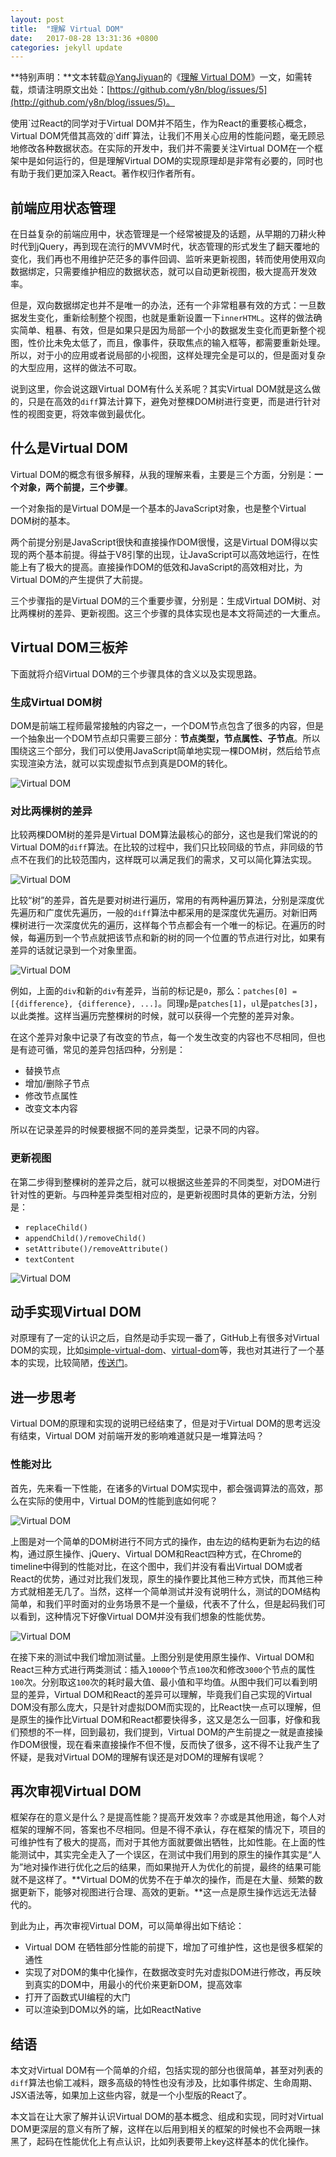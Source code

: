 ```yaml
---
layout: post
title:  "理解 Virtual DOM"
date:   2017-08-28 13:31:36 +0800
categories: jekyll update
---
```

**特别声明：**文本转载[@YangJiyuan](http://github.com/y8n)的《[理解 Virtual DOM](http://github.com/y8n/blog/issues/5)》一文，如需转载，烦请注明原文出处：[https://github.com/y8n/blog/issues/5](http://github.com/y8n/blog/issues/5)。

<!--`-->使用`过React的同学对于Virtual DOM并不陌生，作为React的重要核心概念，Virtual DOM凭借其高效的`diff`算法，让我们不用关心应用的性能问题，毫无顾忌地修改各种数据状态。在实际的开发中，我们并不需要关注Virtual DOM在一个框架中是如何运行的，但是理解Virtual DOM的实现原理却是非常有必要的，同时也有助于我们更加深入React。著作权归作者所有。

## 前端应用状态管理

在日益复杂的前端应用中，状态管理是一个经常被提及的话题，从早期的刀耕火种时代到jQuery，再到现在流行的MVVM时代，状态管理的形式发生了翻天覆地的变化，我们再也不用维护茫茫多的事件回调、监听来更新视图，转而使用使用双向数据绑定，只需要维护相应的数据状态，就可以自动更新视图，极大提高开发效率。

但是，双向数据绑定也并不是唯一的办法，还有一个非常粗暴有效的方式：一旦数据发生变化，重新绘制整个视图，也就是重新设置一下`innerHTML`。这样的做法确实简单、粗暴、有效，但是如果只是因为局部一个小的数据发生变化而更新整个视图，性价比未免太低了，而且，像事件，获取焦点的输入框等，都需要重新处理。所以，对于小的应用或者说局部的小视图，这样处理完全是可以的，但是面对复杂的大型应用，这样的做法不可取。

说到这里，你会说这跟Virtual DOM有什么关系呢？其实Virtual DOM就是这么做的，只是在高效的`diff`算法计算下，避免对整棵DOM树进行变更，而是进行针对性的视图变更，将效率做到最优化。

## 什么是Virtual DOM

Virtual DOM的概念有很多解释，从我的理解来看，主要是三个方面，分别是：**一个对象，两个前提，三个步骤**。

一个对象指的是Virtual DOM是一个基本的JavaScript对象，也是整个Virtual DOM树的基本。

两个前提分别是JavaScript很快和直接操作DOM很慢，这是Virtual DOM得以实现的两个基本前提。得益于V8引擎的出现，让JavaScript可以高效地运行，在性能上有了极大的提高。直接操作DOM的低效和JavaScript的高效相对比，为Virtual DOM的产生提供了大前提。

三个步骤指的是Virtual DOM的三个重要步骤，分别是：生成Virtual DOM树、对比两棵树的差异、更新视图。这三个步骤的具体实现也是本文将简述的一大重点。

## Virtual DOM三板斧

下面就将介绍Virtual DOM的三个步骤具体的含义以及实现思路。

### 生成Virtual DOM树

DOM是前端工程师最常接触的内容之一，一个DOM节点包含了很多的内容，但是一个抽象出一个DOM节点却只需要三部分：**节点类型，节点属性、子节点**。所以围绕这三个部分，我们可以使用JavaScript简单地实现一棵DOM树，然后给节点实现渲染方法，就可以实现虚拟节点到真是DOM的转化。

![Virtual DOM](http://www.w3cplus.com/sites/default/files/blogs/2017/1708/VirtualDOM-1.png)

### 对比两棵树的差异

比较两棵DOM树的差异是Virtual DOM算法最核心的部分，这也是我们常说的的 Virtual DOM的`diff`算法。在比较的过程中，我们只比较同级的节点，非同级的节点不在我们的比较范围内，这样既可以满足我们的需求，又可以简化算法实现。

![Virtual DOM](http://www.w3cplus.com/sites/default/files/blogs/2017/1708/VirtualDOM-2.png)

比较“树”的差异，首先是要对树进行遍历，常用的有两种遍历算法，分别是深度优先遍历和广度优先遍历，一般的`diff`算法中都采用的是深度优先遍历。对新旧两棵树进行一次深度优先的遍历，这样每个节点都会有一个唯一的标记。在遍历的时候，每遍历到一个节点就把该节点和新的树的同一个位置的节点进行对比，如果有差异的话就记录到一个对象里面。

![Virtual DOM](http://www.w3cplus.com/sites/default/files/blogs/2017/1708/VirtualDOM-3.png)

例如，上面的`div`和新的`div`有差异，当前的标记是`0`，那么：`patches[0] = [{difference}, {difference}, ...]`。同理`p`是`patches[1]`，`ul`是`patches[3]`，以此类推。这样当遍历完整棵树的时候，就可以获得一个完整的差异对象。

在这个差异对象中记录了有改变的节点，每一个发生改变的内容也不尽相同，但也是有迹可循，常见的差异包括四种，分别是：

- 替换节点
- 增加/删除子节点
- 修改节点属性
- 改变文本内容

所以在记录差异的时候要根据不同的差异类型，记录不同的内容。

### 更新视图

在第二步得到整棵树的差异之后，就可以根据这些差异的不同类型，对DOM进行针对性的更新。与四种差异类型相对应的，是更新视图时具体的更新方法，分别是：

- `replaceChild()`
- `appendChild()/removeChild()`
- `setAttribute()/removeAttribute()`
- `textContent`

![Virtual DOM](http://www.w3cplus.com/sites/default/files/blogs/2017/1708/VirtualDOM-4.png)

## 动手实现Virtual DOM

对原理有了一定的认识之后，自然是动手实现一番了，GitHub上有很多对Virtual DOM的实现，比如[simple-virtual-dom](http://github.com/livoras/simple-virtual-dom/)、[virtual-dom](http://github.com/Matt-Esch/virtual-dom)等，我也对其进行了一个基本的实现，比较简陋，[传送门](http://github.com/y8n/simple-virtual-dom)。

## 进一步思考

Virtual DOM的原理和实现的说明已经结束了，但是对于Virtual DOM的思考远没有结束，Virtual DOM 对前端开发的影响难道就只是一堆算法吗？

### 性能对比

首先，先来看一下性能，在诸多的Virtual DOM实现中，都会强调算法的高效，那么在实际的使用中，Virtual DOM的性能到底如何呢？

![Virtual DOM](http://www.w3cplus.com/sites/default/files/blogs/2017/1708/VirtualDOM-5.png)

上图是对一个简单的DOM树进行不同方式的操作，由左边的结构更新为右边的结构，通过原生操作、jQuery、Virtual DOM和React四种方式，在Chrome的timeline中得到的性能对比，在这个图中，我们并没有看出Virtual DOM或者React的优势，通过对比我们发现，原生的操作要比其他三种方式快，而其他三种方式就相差无几了。当然，这样一个简单测试并没有说明什么，测试的DOM结构简单，和我们平时面对的业务场景不是一个量级，代表不了什么，但是起码我们可以看到，这种情况下好像Virtual DOM并没有我们想象的性能优势。

![Virtual DOM](http://www.w3cplus.com/sites/default/files/blogs/2017/1708/VirtualDOM-6.png)

在接下来的测试中我们增加测试量。上图分别是使用原生操作、Virtual DOM和React三种方式进行两类测试：插入`10000`个节点`100`次和修改`3000`个节点的属性`100`次。分别取这`100`次的耗时最大值、最小值和平均值。从图中我们可以看到明显的差异，Virtual DOM和React的差异可以理解，毕竟我们自己实现的Virtual DOM没有那么庞大，只是针对虚拟DOM而实现的，比React快一点可以理解，但是原生的操作比Virtual DOM和React都要快得多，这又是怎么一回事，好像和我们预想的不一样，回到最初，我们提到，Virtual DOM的产生前提之一就是直接操作DOM很慢，现在看来直接操作不但不慢，反而快了很多，这不得不让我产生了怀疑，是我对Virtual DOM的理解有误还是对DOM的理解有误呢？

## 再次审视Virtual DOM

框架存在的意义是什么？是提高性能？提高开发效率？亦或是其他用途，每个人对框架的理解不同，答案也不尽相同。但是不得不承认，存在框架的情况下，项目的可维护性有了极大的提高，而对于其他方面就要做出牺牲，比如性能。在上面的性能测试中，其实完全走入了一个误区，在测试中我们用到的原生的操作其实是“人为”地对操作进行优化之后的结果，而如果抛开人为优化的前提，最终的结果可能就不是这样了。**Virtual DOM的优势不在于单次的操作，而是在大量、频繁的数据更新下，能够对视图进行合理、高效的更新。**这一点是原生操作远远无法替代的。

到此为止，再次审视Virtual DOM，可以简单得出如下结论：

- Virtual DOM 在牺牲部分性能的前提下，增加了可维护性，这也是很多框架的通性
- 实现了对DOM的集中化操作，在数据改变时先对虚拟DOM进行修改，再反映到真实的DOM中，用最小的代价来更新DOM，提高效率
- 打开了函数式UI编程的大门
- 可以渲染到DOM以外的端，比如ReactNative

## 结语

本文对Virtual DOM有一个简单的介绍，包括实现的部分也很简单，甚至对列表的`diff`算法也偷工减料，跟多高级的特性也没有涉及，比如事件绑定、生命周期、JSX语法等，如果加上这些内容，就是一个小型版的React了。

本文旨在让大家了解并认识Virtual DOM的基本概念、组成和实现，同时对Virtual DOM更深层的意义有所了解，这样在以后用到相关的框架的时候也不会两眼一抹黑了，起码在性能优化上有点认识，比如列表要带上key这样基本的优化操作。